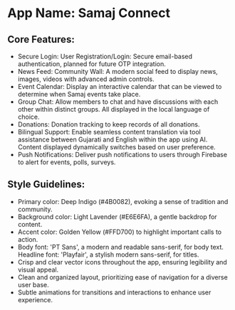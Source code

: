 # **App Name**: Samaj Connect

## Core Features:

- Secure Login: User Registration/Login: Secure email-based authentication, planned for future OTP integration.
- News Feed: Community Wall: A modern social feed to display news, images, videos with advanced admin controls.
- Event Calendar: Display an interactive calendar that can be viewed to determine when Samaj events take place.
- Group Chat: Allow members to chat and have discussions with each other within distinct groups. All displayed in the local language of choice.
- Donations: Donation tracking to keep records of all donations.
- Bilingual Support: Enable seamless content translation via tool assistance between Gujarati and English within the app using AI. Content displayed dynamically switches based on user preference.
- Push Notifications: Deliver push notifications to users through Firebase to alert for events, polls, surveys.

## Style Guidelines:

- Primary color: Deep Indigo (#4B0082), evoking a sense of tradition and community.
- Background color: Light Lavender (#E6E6FA), a gentle backdrop for content.
- Accent color: Golden Yellow (#FFD700) to highlight important calls to action.
- Body font: 'PT Sans', a modern and readable sans-serif, for body text. Headline font: 'Playfair', a stylish modern sans-serif, for titles.
- Crisp and clear vector icons throughout the app, ensuring legibility and visual appeal.
- Clean and organized layout, prioritizing ease of navigation for a diverse user base.
- Subtle animations for transitions and interactions to enhance user experience.